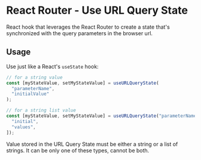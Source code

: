 # React Router - Use URL Query State

React hook that leverages the React Router to create a state that's synchronized with the query parameters in the browser url.

## Usage

Use just like a React's `useState` hook:

```ts
// for a string value
const [myStateValue, setMyStateValue] = useURLQueryState(
  "parameterName",
  "initialValue"
);

// for a string list value
const [myStateValue, setMyStateValue] = useURLQueryState("parameterName", [
  "initial",
  "values",
]);
```

Value stored in the URL Query State must be either a string or a list of strings. It can be only one of these types, cannot be both.
